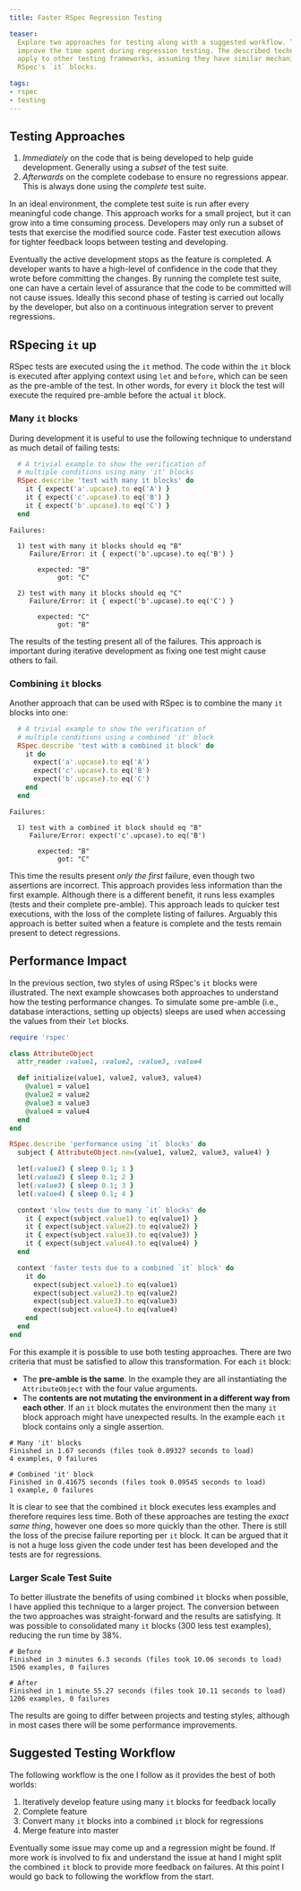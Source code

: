 ```yaml
---
title: Faster RSpec Regression Testing

teaser:
  Explore two approaches for testing along with a suggested workflow. The goal is to
  improve the time spent during regression testing. The described technique can
  apply to other testing frameworks, assuming they have similar mechanisms to
  RSpec's `it` blocks.

tags:
- rspec
- testing
---
```


## Testing Approaches
  1. *Immediately* on the code that is being developed to help guide development. Generally using a *subset* of the test suite.
  2. *Afterwards* on the complete codebase to ensure no regressions appear. This is always done using the *complete* test suite.

In an ideal environment, the complete test suite is run after every meaningful code change. This approach works for a small project, but it can grow into a time consuming process. Developers may only run a subset of tests that exercise the modified source code. Faster test execution allows for tighter feedback loops between testing and developing.

Eventually the active development stops as the feature is completed. A developer wants to have a high-level of confidence in the code that they wrote before committing the changes. By running the complete test suite, one can have a certain level of assurance that the code to be committed will not cause issues. Ideally this second phase of testing is carried out locally by the developer, but also on a continuous integration server to prevent regressions.

## RSpecing `it` up
RSpec tests are executed using the `it` method. The code within the `it` block is executed after applying context using `let` and `before`, which can be seen as the pre-amble of the test. In other words, for every `it` block the test will execute the required pre-amble before the actual `it` block.

### Many `it` blocks
During development it is useful to use the following technique to understand as much detail of failing tests:

```ruby
  # A trivial example to show the verification of
  # multiple conditions using many 'it' blocks
  RSpec.describe 'test with many it blocks' do
    it { expect('a'.upcase).to eq('A') }
    it { expect('c'.upcase).to eq('B') }
    it { expect('b'.upcase).to eq('C') }
  end
```

```
Failures:

  1) test with many it blocks should eq "B"
     Failure/Error: it { expect('b'.upcase).to eq('B') }

       expected: "B"
            got: "C"

  2) test with many it blocks should eq "C"
     Failure/Error: it { expect('b'.upcase).to eq('C') }

       expected: "C"
            got: "B"
```

The results of the testing present all of the failures. This approach is important during iterative development as fixing one test might cause others to fail.

### Combining `it` blocks
Another approach that can be used with RSpec is to combine the many `it` blocks into one:

```ruby
  # A trivial example to show the verification of
  # multiple conditions using a combined 'it' block
  RSpec.describe 'test with a combined it block' do
    it do
      expect('a'.upcase).to eq('A')
      expect('c'.upcase).to eq('B')
      expect('b'.upcase).to eq('C')
    end
  end
```

```
Failures:

  1) test with a combined it block should eq "B"
     Failure/Error: expect('c'.upcase).to eq('B')

       expected: "B"
            got: "C"
```

This time the results present *only the first* failure, even though two assertions are incorrect. This approach provides less information than the first example. Although there is a different benefit, it runs less examples (tests and their complete pre-amble). This approach leads to quicker test executions, with the loss of the complete listing of failures. Arguably this approach is better suited when a feature is complete and the tests remain present to detect regressions.

## Performance Impact
In the previous section, two styles of using RSpec's `it` blocks were illustrated. The next example showcases both approaches to understand how the testing performance changes. To simulate some pre-amble (i.e., database interactions, setting up objects) sleeps are used when accessing the values from their `let` blocks.

```ruby
require 'rspec'

class AttributeObject
  attr_reader :value1, :value2, :value3, :value4

  def initialize(value1, value2, value3, value4)
    @value1 = value1
    @value2 = value2
    @value3 = value3
    @value4 = value4
  end
end

RSpec.describe 'performance using `it` blocks' do
  subject { AttributeObject.new(value1, value2, value3, value4) }

  let(:value1) { sleep 0.1; 1 }
  let(:value2) { sleep 0.1; 2 }
  let(:value3) { sleep 0.1; 3 }
  let(:value4) { sleep 0.1; 4 }

  context 'slow tests due to many `it` blocks' do
    it { expect(subject.value1).to eq(value1) }
    it { expect(subject.value2).to eq(value2) }
    it { expect(subject.value3).to eq(value3) }
    it { expect(subject.value4).to eq(value4) }
  end

  context 'faster tests due to a combined `it` block' do
    it do
      expect(subject.value1).to eq(value1)
      expect(subject.value2).to eq(value2)
      expect(subject.value3).to eq(value3)
      expect(subject.value4).to eq(value4)
    end
  end
end
```

For this example it is possible to use both testing approaches. There are two criteria that must be satisfied to allow this transformation. For each `it` block:

  * The **pre-amble is the same**. In the example they are all instantiating the `AttributeObject` with the four value arguments.
  * The **contents are not mutating the environment in a different way from each other**. If an `it` block mutates the environment then the many `it` block approach might have unexpected results. In the example each `it` block contains only a single assertion.

```
# Many 'it' blocks
Finished in 1.67 seconds (files took 0.09327 seconds to load)
4 examples, 0 failures

# Combined 'it' block
Finished in 0.41675 seconds (files took 0.09545 seconds to load)
1 example, 0 failures
```

It is clear to see that the combined `it` block executes less examples and therefore requires less time. Both of these approaches are testing the *exact same thing*, however one does so more quickly than the other. There is still the loss of the precise failure reporting per `it` block. It can be argued that it is not a huge loss given the code under test has been developed and the tests are for regressions.

### Larger Scale Test Suite
To better illustrate the benefits of using combined `it` blocks when possible, I have applied this technique to a larger project. The conversion between the two approaches was straight-forward and the results are satisfying. It was possible to consolidated many `it` blocks (300 less test examples), reducing the run time by 38%.

```
# Before
Finished in 3 minutes 6.3 seconds (files took 10.06 seconds to load)
1506 examples, 0 failures

# After
Finished in 1 minute 55.27 seconds (files took 10.11 seconds to load)
1206 examples, 0 failures
```

The results are going to differ between projects and testing styles, although in most cases there will be some performance improvements.

## Suggested Testing Workflow
The following workflow is the one I follow as it provides the best of both worlds:

1. Iteratively develop feature using many `it` blocks for feedback locally
2. Complete feature
3. Convert many `it` blocks into a combined `it` block for regressions
4. Merge feature into master

Eventually some issue may come up and a regression might be found. If more work is involved to fix and understand the issue at hand I might split the combined `it` block to provide more feedback on failures. At this point I would go back to following the workflow from the start.
